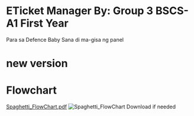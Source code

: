 # ETicket Manager By: Group 3 BSCS-A1 First Year
Para sa Defence Baby
Sana di ma-gisa ng panel

# new version
# Flowchart
[Spaghetti_FlowChart.pdf](https://github.com/user-attachments/files/18081890/Spaghetti_FlowChart.pdf)
![Spaghetti_FlowChart](https://github.com/user-attachments/assets/dfee842d-7884-4d4a-bd3a-e5a91018c0cf)
Download if needed
